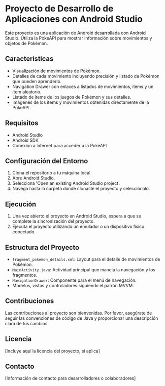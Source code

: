 # Proyecto de Desarrollo de Aplicaciones con Android Studio

Este proyecto es una aplicación de Android desarrollada con Android Studio. Utiliza la PokeAPI para mostrar información sobre movimientos y objetos de Pokémon.

## Características

- Visualización de movimientos de Pokémon.
- Detalles de cada movimiento incluyendo precisión y listado de Pokémon que pueden aprenderlo.
- Navigation Drawer con enlaces a listados de movimientos, ítems y un ítem aleatorio.
- Listado de ítems de los juegos de Pokémon y sus detalles.
- Imágenes de los ítems y movimientos obtenidas directamente de la PokeAPI.

## Requisitos

- Android Studio
- Android SDK
- Conexión a Internet para acceder a la PokeAPI

## Configuración del Entorno

1. Clona el repositorio a tu máquina local.
2. Abre Android Studio.
3. Selecciona 'Open an existing Android Studio project'.
4. Navega hasta la carpeta donde clonaste el proyecto y selecciónalo.

## Ejecución

1. Una vez abierto el proyecto en Android Studio, espera a que se complete la sincronización del proyecto.
2. Ejecuta el proyecto utilizando un emulador o un dispositivo físico conectado.

## Estructura del Proyecto

- `fragment_pokemon_details.xml`: Layout para el detalle de movimientos de Pokémon.
- `MainActivity.java`: Actividad principal que maneja la navegación y los fragmentos.
- `NavigationDrawer`: Componente para el menú de navegación.
- Modelos, vistas y controladores siguiendo el patrón MVVM.

## Contribuciones

Las contribuciones al proyecto son bienvenidas. Por favor, asegúrate de seguir las convenciones de código de Java y proporcionar una descripción clara de tus cambios.

## Licencia

[Incluye aquí la licencia del proyecto, si aplica]

## Contacto

[Información de contacto para desarrolladores o colaboradores]
